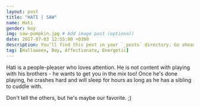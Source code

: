 ```yaml
---
layout: post
title: "HATI | SAW"
name: Hati
gender: boy
img: saw-pumpkin.jpg # Add image post (optional)
date: 2017-07-03 12:55:00 +0300
description: You’ll find this post in your `_posts` directory. Go ahead and edit it and re-build the site to see your changes. # Add post description (optional)
tag: [Halloween, Boy, Affectionate, Energetic]
---
```


Hati is a people-pleaser who loves attention. He is not content with playing with his brothers - he wants to get you in the mix too! Once he's done playing, he crashes hard and will sleep for hours as long as he has a sibling to cuddle with.

Don't tell the others, but he's maybe our favorite. ;)